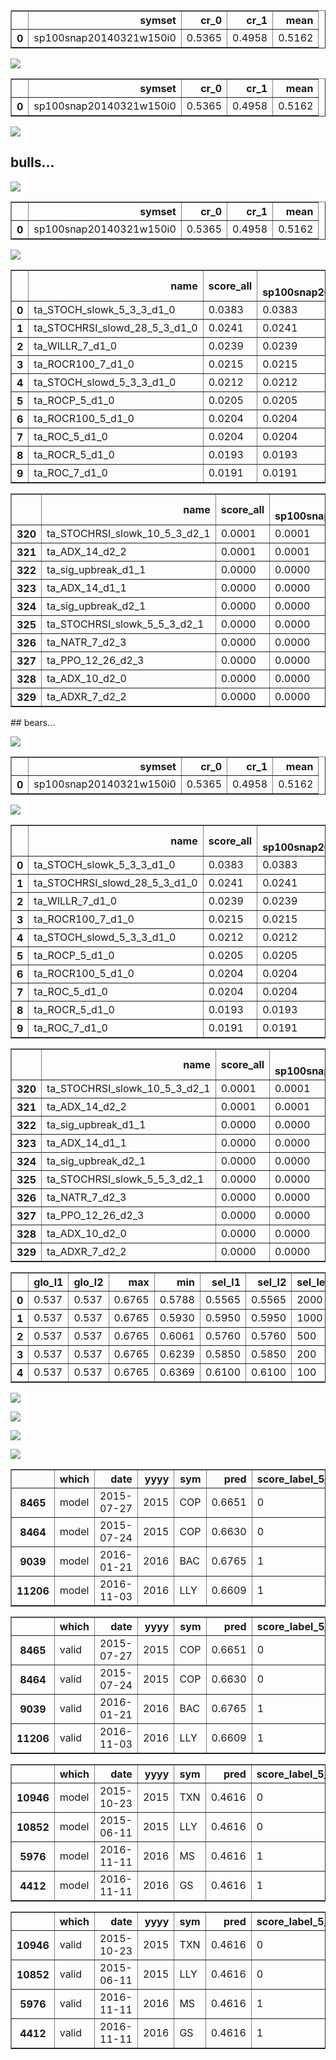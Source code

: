 
<table border="1" class="dataframe">
  <thead>
    <tr style="text-align: right;">
      <th></th>
      <th>symset</th>
      <th>cr_0</th>
      <th>cr_1</th>
      <th>mean</th>
    </tr>
  </thead>
  <tbody>
    <tr>
      <th>0</th>
      <td>sp100snap20140321w150i0</td>
      <td>0.5365</td>
      <td>0.4958</td>
      <td>0.5162</td>
    </tr>
  </tbody>
</table>

![](./model_sp100_snapshot_20140321_w150_crf_n2000_md6_ms100_m2015-2017-1-1700-2015_v2015-2017-1-1700-2015_sscore_label_5_100-score_label_5_100_taTaBase1Ext4El.model.md.data/model.png)

<table border="1" class="dataframe">
  <thead>
    <tr style="text-align: right;">
      <th></th>
      <th>symset</th>
      <th>cr_0</th>
      <th>cr_1</th>
      <th>mean</th>
    </tr>
  </thead>
  <tbody>
    <tr>
      <th>0</th>
      <td>sp100snap20140321w150i0</td>
      <td>0.5365</td>
      <td>0.4958</td>
      <td>0.5162</td>
    </tr>
  </tbody>
</table>

![](./model_sp100_snapshot_20140321_w150_crf_n2000_md6_ms100_m2015-2017-1-1700-2015_v2015-2017-1-1700-2015_sscore_label_5_100-score_label_5_100_taTaBase1Ext4El.model.md.data/valid.png)
## bulls...

![](./model_sp100_snapshot_20140321_w150_crf_n2000_md6_ms100_m2015-2017-1-1700-2015_v2015-2017-1-1700-2015_sscore_label_5_100-score_label_5_100_taTaBase1Ext4El.model.md.data/model_pp.png)

<table border="1" class="dataframe">
  <thead>
    <tr style="text-align: right;">
      <th></th>
      <th>symset</th>
      <th>cr_0</th>
      <th>cr_1</th>
      <th>mean</th>
    </tr>
  </thead>
  <tbody>
    <tr>
      <th>0</th>
      <td>sp100snap20140321w150i0</td>
      <td>0.5365</td>
      <td>0.4958</td>
      <td>0.5162</td>
    </tr>
  </tbody>
</table>

![](./model_sp100_snapshot_20140321_w150_crf_n2000_md6_ms100_m2015-2017-1-1700-2015_v2015-2017-1-1700-2015_sscore_label_5_100-score_label_5_100_taTaBase1Ext4El.model.md.data/valid_pp.png)

<table border="1" class="dataframe">
  <thead>
    <tr style="text-align: right;">
      <th></th>
      <th>name</th>
      <th>score_all</th>
      <th>score-sp100snap20140321w150i0</th>
    </tr>
  </thead>
  <tbody>
    <tr>
      <th>0</th>
      <td>ta_STOCH_slowk_5_3_3_d1_0</td>
      <td>0.0383</td>
      <td>0.0383</td>
    </tr>
    <tr>
      <th>1</th>
      <td>ta_STOCHRSI_slowd_28_5_3_d1_0</td>
      <td>0.0241</td>
      <td>0.0241</td>
    </tr>
    <tr>
      <th>2</th>
      <td>ta_WILLR_7_d1_0</td>
      <td>0.0239</td>
      <td>0.0239</td>
    </tr>
    <tr>
      <th>3</th>
      <td>ta_ROCR100_7_d1_0</td>
      <td>0.0215</td>
      <td>0.0215</td>
    </tr>
    <tr>
      <th>4</th>
      <td>ta_STOCH_slowd_5_3_3_d1_0</td>
      <td>0.0212</td>
      <td>0.0212</td>
    </tr>
    <tr>
      <th>5</th>
      <td>ta_ROCP_5_d1_0</td>
      <td>0.0205</td>
      <td>0.0205</td>
    </tr>
    <tr>
      <th>6</th>
      <td>ta_ROCR100_5_d1_0</td>
      <td>0.0204</td>
      <td>0.0204</td>
    </tr>
    <tr>
      <th>7</th>
      <td>ta_ROC_5_d1_0</td>
      <td>0.0204</td>
      <td>0.0204</td>
    </tr>
    <tr>
      <th>8</th>
      <td>ta_ROCR_5_d1_0</td>
      <td>0.0193</td>
      <td>0.0193</td>
    </tr>
    <tr>
      <th>9</th>
      <td>ta_ROC_7_d1_0</td>
      <td>0.0191</td>
      <td>0.0191</td>
    </tr>
  </tbody>
</table>

<table border="1" class="dataframe">
  <thead>
    <tr style="text-align: right;">
      <th></th>
      <th>name</th>
      <th>score_all</th>
      <th>score-sp100snap20140321w150i0</th>
    </tr>
  </thead>
  <tbody>
    <tr>
      <th>320</th>
      <td>ta_STOCHRSI_slowk_10_5_3_d2_1</td>
      <td>0.0001</td>
      <td>0.0001</td>
    </tr>
    <tr>
      <th>321</th>
      <td>ta_ADX_14_d2_2</td>
      <td>0.0001</td>
      <td>0.0001</td>
    </tr>
    <tr>
      <th>322</th>
      <td>ta_sig_upbreak_d1_1</td>
      <td>0.0000</td>
      <td>0.0000</td>
    </tr>
    <tr>
      <th>323</th>
      <td>ta_ADX_14_d1_1</td>
      <td>0.0000</td>
      <td>0.0000</td>
    </tr>
    <tr>
      <th>324</th>
      <td>ta_sig_upbreak_d2_1</td>
      <td>0.0000</td>
      <td>0.0000</td>
    </tr>
    <tr>
      <th>325</th>
      <td>ta_STOCHRSI_slowk_5_5_3_d2_1</td>
      <td>0.0000</td>
      <td>0.0000</td>
    </tr>
    <tr>
      <th>326</th>
      <td>ta_NATR_7_d2_3</td>
      <td>0.0000</td>
      <td>0.0000</td>
    </tr>
    <tr>
      <th>327</th>
      <td>ta_PPO_12_26_d2_3</td>
      <td>0.0000</td>
      <td>0.0000</td>
    </tr>
    <tr>
      <th>328</th>
      <td>ta_ADX_10_d2_0</td>
      <td>0.0000</td>
      <td>0.0000</td>
    </tr>
    <tr>
      <th>329</th>
      <td>ta_ADXR_7_d2_2</td>
      <td>0.0000</td>
      <td>0.0000</td>
    </tr>
  </tbody>
</table>
## bears...

![](./model_sp100_snapshot_20140321_w150_crf_n2000_md6_ms100_m2015-2017-1-1700-2015_v2015-2017-1-1700-2015_sscore_label_5_100-score_label_5_100_taTaBase1Ext4El.model.md.data/model_pp_bears.png)

<table border="1" class="dataframe">
  <thead>
    <tr style="text-align: right;">
      <th></th>
      <th>symset</th>
      <th>cr_0</th>
      <th>cr_1</th>
      <th>mean</th>
    </tr>
  </thead>
  <tbody>
    <tr>
      <th>0</th>
      <td>sp100snap20140321w150i0</td>
      <td>0.5365</td>
      <td>0.4958</td>
      <td>0.5162</td>
    </tr>
  </tbody>
</table>

![](./model_sp100_snapshot_20140321_w150_crf_n2000_md6_ms100_m2015-2017-1-1700-2015_v2015-2017-1-1700-2015_sscore_label_5_100-score_label_5_100_taTaBase1Ext4El.model.md.data/valid_pp_bears.png)

<table border="1" class="dataframe">
  <thead>
    <tr style="text-align: right;">
      <th></th>
      <th>name</th>
      <th>score_all</th>
      <th>score-sp100snap20140321w150i0</th>
    </tr>
  </thead>
  <tbody>
    <tr>
      <th>0</th>
      <td>ta_STOCH_slowk_5_3_3_d1_0</td>
      <td>0.0383</td>
      <td>0.0383</td>
    </tr>
    <tr>
      <th>1</th>
      <td>ta_STOCHRSI_slowd_28_5_3_d1_0</td>
      <td>0.0241</td>
      <td>0.0241</td>
    </tr>
    <tr>
      <th>2</th>
      <td>ta_WILLR_7_d1_0</td>
      <td>0.0239</td>
      <td>0.0239</td>
    </tr>
    <tr>
      <th>3</th>
      <td>ta_ROCR100_7_d1_0</td>
      <td>0.0215</td>
      <td>0.0215</td>
    </tr>
    <tr>
      <th>4</th>
      <td>ta_STOCH_slowd_5_3_3_d1_0</td>
      <td>0.0212</td>
      <td>0.0212</td>
    </tr>
    <tr>
      <th>5</th>
      <td>ta_ROCP_5_d1_0</td>
      <td>0.0205</td>
      <td>0.0205</td>
    </tr>
    <tr>
      <th>6</th>
      <td>ta_ROCR100_5_d1_0</td>
      <td>0.0204</td>
      <td>0.0204</td>
    </tr>
    <tr>
      <th>7</th>
      <td>ta_ROC_5_d1_0</td>
      <td>0.0204</td>
      <td>0.0204</td>
    </tr>
    <tr>
      <th>8</th>
      <td>ta_ROCR_5_d1_0</td>
      <td>0.0193</td>
      <td>0.0193</td>
    </tr>
    <tr>
      <th>9</th>
      <td>ta_ROC_7_d1_0</td>
      <td>0.0191</td>
      <td>0.0191</td>
    </tr>
  </tbody>
</table>

<table border="1" class="dataframe">
  <thead>
    <tr style="text-align: right;">
      <th></th>
      <th>name</th>
      <th>score_all</th>
      <th>score-sp100snap20140321w150i0</th>
    </tr>
  </thead>
  <tbody>
    <tr>
      <th>320</th>
      <td>ta_STOCHRSI_slowk_10_5_3_d2_1</td>
      <td>0.0001</td>
      <td>0.0001</td>
    </tr>
    <tr>
      <th>321</th>
      <td>ta_ADX_14_d2_2</td>
      <td>0.0001</td>
      <td>0.0001</td>
    </tr>
    <tr>
      <th>322</th>
      <td>ta_sig_upbreak_d1_1</td>
      <td>0.0000</td>
      <td>0.0000</td>
    </tr>
    <tr>
      <th>323</th>
      <td>ta_ADX_14_d1_1</td>
      <td>0.0000</td>
      <td>0.0000</td>
    </tr>
    <tr>
      <th>324</th>
      <td>ta_sig_upbreak_d2_1</td>
      <td>0.0000</td>
      <td>0.0000</td>
    </tr>
    <tr>
      <th>325</th>
      <td>ta_STOCHRSI_slowk_5_5_3_d2_1</td>
      <td>0.0000</td>
      <td>0.0000</td>
    </tr>
    <tr>
      <th>326</th>
      <td>ta_NATR_7_d2_3</td>
      <td>0.0000</td>
      <td>0.0000</td>
    </tr>
    <tr>
      <th>327</th>
      <td>ta_PPO_12_26_d2_3</td>
      <td>0.0000</td>
      <td>0.0000</td>
    </tr>
    <tr>
      <th>328</th>
      <td>ta_ADX_10_d2_0</td>
      <td>0.0000</td>
      <td>0.0000</td>
    </tr>
    <tr>
      <th>329</th>
      <td>ta_ADXR_7_d2_2</td>
      <td>0.0000</td>
      <td>0.0000</td>
    </tr>
  </tbody>
</table>

<table border="1" class="dataframe">
  <thead>
    <tr style="text-align: right;">
      <th></th>
      <th>glo_l1</th>
      <th>glo_l2</th>
      <th>max</th>
      <th>min</th>
      <th>sel_l1</th>
      <th>sel_l2</th>
      <th>sel_len</th>
      <th>symset</th>
    </tr>
  </thead>
  <tbody>
    <tr>
      <th>0</th>
      <td>0.537</td>
      <td>0.537</td>
      <td>0.6765</td>
      <td>0.5788</td>
      <td>0.5565</td>
      <td>0.5565</td>
      <td>2000</td>
      <td>sp100snap20140321w150i0</td>
    </tr>
    <tr>
      <th>1</th>
      <td>0.537</td>
      <td>0.537</td>
      <td>0.6765</td>
      <td>0.5930</td>
      <td>0.5950</td>
      <td>0.5950</td>
      <td>1000</td>
      <td>sp100snap20140321w150i0</td>
    </tr>
    <tr>
      <th>2</th>
      <td>0.537</td>
      <td>0.537</td>
      <td>0.6765</td>
      <td>0.6061</td>
      <td>0.5760</td>
      <td>0.5760</td>
      <td>500</td>
      <td>sp100snap20140321w150i0</td>
    </tr>
    <tr>
      <th>3</th>
      <td>0.537</td>
      <td>0.537</td>
      <td>0.6765</td>
      <td>0.6239</td>
      <td>0.5850</td>
      <td>0.5850</td>
      <td>200</td>
      <td>sp100snap20140321w150i0</td>
    </tr>
    <tr>
      <th>4</th>
      <td>0.537</td>
      <td>0.537</td>
      <td>0.6765</td>
      <td>0.6369</td>
      <td>0.6100</td>
      <td>0.6100</td>
      <td>100</td>
      <td>sp100snap20140321w150i0</td>
    </tr>
  </tbody>
</table>

![](./model_sp100_snapshot_20140321_w150_crf_n2000_md6_ms100_m2015-2017-1-1700-2015_v2015-2017-1-1700-2015_sscore_label_5_100-score_label_5_100_taTaBase1Ext4El.model.md.data/model_tp.png)

![](./model_sp100_snapshot_20140321_w150_crf_n2000_md6_ms100_m2015-2017-1-1700-2015_v2015-2017-1-1700-2015_sscore_label_5_100-score_label_5_100_taTaBase1Ext4El.model.md.data/valid_tp.png)

![](./model_sp100_snapshot_20140321_w150_crf_n2000_md6_ms100_m2015-2017-1-1700-2015_v2015-2017-1-1700-2015_sscore_label_5_100-score_label_5_100_taTaBase1Ext4El.model.md.data/model_tp2.png)

![](./model_sp100_snapshot_20140321_w150_crf_n2000_md6_ms100_m2015-2017-1-1700-2015_v2015-2017-1-1700-2015_sscore_label_5_100-score_label_5_100_taTaBase1Ext4El.model.md.data/valid_tp2.png)

<table border="1" class="dataframe">
  <thead>
    <tr style="text-align: right;">
      <th></th>
      <th>which</th>
      <th>date</th>
      <th>yyyy</th>
      <th>sym</th>
      <th>pred</th>
      <th>score_label_5_100</th>
    </tr>
  </thead>
  <tbody>
    <tr>
      <th>8465</th>
      <td>model</td>
      <td>2015-07-27</td>
      <td>2015</td>
      <td>COP</td>
      <td>0.6651</td>
      <td>0</td>
    </tr>
    <tr>
      <th>8464</th>
      <td>model</td>
      <td>2015-07-24</td>
      <td>2015</td>
      <td>COP</td>
      <td>0.6630</td>
      <td>0</td>
    </tr>
    <tr>
      <th>9039</th>
      <td>model</td>
      <td>2016-01-21</td>
      <td>2016</td>
      <td>BAC</td>
      <td>0.6765</td>
      <td>1</td>
    </tr>
    <tr>
      <th>11206</th>
      <td>model</td>
      <td>2016-11-03</td>
      <td>2016</td>
      <td>LLY</td>
      <td>0.6609</td>
      <td>1</td>
    </tr>
  </tbody>
</table>

<table border="1" class="dataframe">
  <thead>
    <tr style="text-align: right;">
      <th></th>
      <th>which</th>
      <th>date</th>
      <th>yyyy</th>
      <th>sym</th>
      <th>pred</th>
      <th>score_label_5_100</th>
    </tr>
  </thead>
  <tbody>
    <tr>
      <th>8465</th>
      <td>valid</td>
      <td>2015-07-27</td>
      <td>2015</td>
      <td>COP</td>
      <td>0.6651</td>
      <td>0</td>
    </tr>
    <tr>
      <th>8464</th>
      <td>valid</td>
      <td>2015-07-24</td>
      <td>2015</td>
      <td>COP</td>
      <td>0.6630</td>
      <td>0</td>
    </tr>
    <tr>
      <th>9039</th>
      <td>valid</td>
      <td>2016-01-21</td>
      <td>2016</td>
      <td>BAC</td>
      <td>0.6765</td>
      <td>1</td>
    </tr>
    <tr>
      <th>11206</th>
      <td>valid</td>
      <td>2016-11-03</td>
      <td>2016</td>
      <td>LLY</td>
      <td>0.6609</td>
      <td>1</td>
    </tr>
  </tbody>
</table>

<table border="1" class="dataframe">
  <thead>
    <tr style="text-align: right;">
      <th></th>
      <th>which</th>
      <th>date</th>
      <th>yyyy</th>
      <th>sym</th>
      <th>pred</th>
      <th>score_label_5_100</th>
    </tr>
  </thead>
  <tbody>
    <tr>
      <th>10946</th>
      <td>model</td>
      <td>2015-10-23</td>
      <td>2015</td>
      <td>TXN</td>
      <td>0.4616</td>
      <td>0</td>
    </tr>
    <tr>
      <th>10852</th>
      <td>model</td>
      <td>2015-06-11</td>
      <td>2015</td>
      <td>LLY</td>
      <td>0.4616</td>
      <td>0</td>
    </tr>
    <tr>
      <th>5976</th>
      <td>model</td>
      <td>2016-11-11</td>
      <td>2016</td>
      <td>MS</td>
      <td>0.4616</td>
      <td>1</td>
    </tr>
    <tr>
      <th>4412</th>
      <td>model</td>
      <td>2016-11-11</td>
      <td>2016</td>
      <td>GS</td>
      <td>0.4616</td>
      <td>1</td>
    </tr>
  </tbody>
</table>

<table border="1" class="dataframe">
  <thead>
    <tr style="text-align: right;">
      <th></th>
      <th>which</th>
      <th>date</th>
      <th>yyyy</th>
      <th>sym</th>
      <th>pred</th>
      <th>score_label_5_100</th>
    </tr>
  </thead>
  <tbody>
    <tr>
      <th>10946</th>
      <td>valid</td>
      <td>2015-10-23</td>
      <td>2015</td>
      <td>TXN</td>
      <td>0.4616</td>
      <td>0</td>
    </tr>
    <tr>
      <th>10852</th>
      <td>valid</td>
      <td>2015-06-11</td>
      <td>2015</td>
      <td>LLY</td>
      <td>0.4616</td>
      <td>0</td>
    </tr>
    <tr>
      <th>5976</th>
      <td>valid</td>
      <td>2016-11-11</td>
      <td>2016</td>
      <td>MS</td>
      <td>0.4616</td>
      <td>1</td>
    </tr>
    <tr>
      <th>4412</th>
      <td>valid</td>
      <td>2016-11-11</td>
      <td>2016</td>
      <td>GS</td>
      <td>0.4616</td>
      <td>1</td>
    </tr>
  </tbody>
</table>
